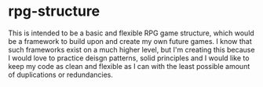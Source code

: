 # rpg-structure
This is intended to be a basic and flexible RPG game structure, which would be a framework to build upon and create my own future games. I know that such frameworks exist on a much higher level, but I'm creating this because I would love to practice deisgn patterns, solid principles and I would like to keep my code as clean and flexible as I can with the least possible amount of duplications or redundancies.
